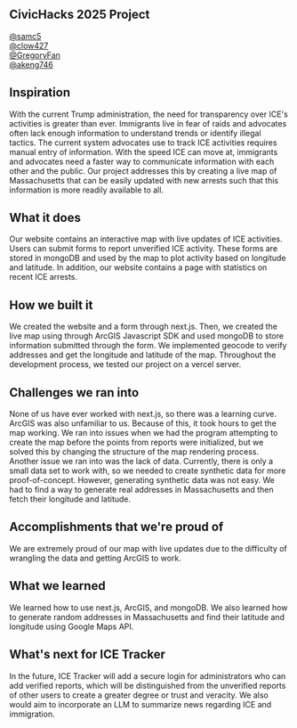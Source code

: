## CivicHacks 2025 Project
[@samc5](https://www.github.com/samc5)  
[@clow427](https://www.github.com/clow427)  
[@GregoryFan](https://www.github.com/GregoryFan)  
[@akeng746](https://www.github.com/akeng746)  
## Inspiration
With the current Trump administration, the need for transparency over ICE's activities is greater than ever. Immigrants live in fear of raids and advocates often lack enough information to understand trends or identify illegal tactics. The current system advocates use to track ICE activities requires manual entry of information. With the speed ICE can move at, immigrants and advocates need a faster way to communicate information with each other and the public. Our project addresses this by creating a live map of Massachusetts that can be easily updated with new arrests such that this information is more readily available to all.

## What it does
Our website contains an interactive map with live updates of ICE activities. Users can submit forms to report unverified ICE activity. These forms are stored in mongoDB and used by the map to plot activity based on longitude and latitude. 
In addition, our website contains a page with statistics on recent ICE arrests. 

## How we built it
We created the website and a form through next.js. Then, we created the live map using through ArcGIS Javascript SDK and used mongoDB to store information submitted through the form. We implemented geocode to verify addresses and get the longitude and latitude of the map. Throughout the development process, we tested our project on a vercel server.

## Challenges we ran into
None of us have ever worked with next.js, so there was a learning curve. ArcGIS was also unfamiliar to us. Because of this, it took hours to get the map working. We ran into issues when we had the program attempting to create the map before the points from reports were initialized, but we solved this by changing the structure of the map rendering process. 
Another issue we ran into was the lack of data. Currently, there is only a small data set to work with, so we needed to create synthetic data for more proof-of-concept. However, generating synthetic data was not easy. We had to find a way to generate real addresses in Massachusetts and then fetch their longitude and latitude. 
 
## Accomplishments that we're proud of
We are extremely proud of our map with live updates due to the difficulty of wrangling the data and getting ArcGIS to work. 

## What we learned
We learned how to use next.js, ArcGIS, and mongoDB. We also learned how to generate random addresses in Massachusetts and find their latitude and longitude using Google Maps API.

## What's next for ICE Tracker
In the future, ICE Tracker will add a secure login for administrators who can add verified reports, which will be distinguished from the unverified reports of other users to create a greater degree or trust and veracity. We also would aim to incorporate an LLM to summarize news regarding ICE and immigration. 
